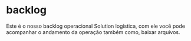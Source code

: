 # backlog
Este é o nosso backlog operacional Solution logística, com ele você pode acompanhar o andamento da operação também como, baixar arquivos.
